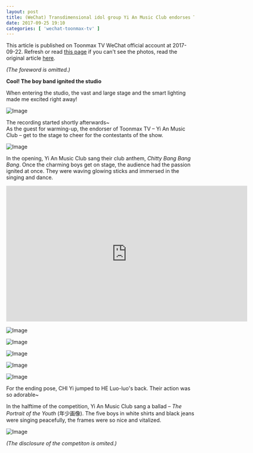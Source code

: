 ```yaml
---
layout: post
title: (WeChat) Transdimensional idol group Yi An Music Club endorses Toonmax TV, a load of clips coming
date: 2017-09-25 19:10
categories: [ 'wechat-toonmax-tv' ]
---
```


This article is published on Toonmax TV WeChat official account at 2017-09-22. Refresh or read [this page](https://github.com/Quadrifolium/originalplan/blob/gh-pages/_posts/WeChat/2017-09-25-WeChat-Toonmax-TV.md) if you can't see the photos, read the original article [here](https://mp.weixin.qq.com/s/kd2FcyGBtuKXuFk1choFmA).

<!-- more -->

*(The foreword is omitted.)*

**Cool! The boy band ignited the studio**

When entering the studio, the vast and large stage and the smart lighting made me excited right away!

![Image](http://mmbiz.qpic.cn/mmbiz_png/EXrxYhl6d1ePQwFgIXoxRVmB3Q9zrRHIp4wgDfBcqf9WOnLsDjRG3M99uGTlqza008Ec3VS4ibh5DEthqy1CbfA/640)

The recording started shortly afterwards~  
As the guest for warming-up, the endorser of Toonmax TV – Yi An Music Club – get to the stage to cheer for the contestants of the show.

![Image](http://mmbiz.qpic.cn/mmbiz_png/EXrxYhl6d1ePQwFgIXoxRVmB3Q9zrRHIibUsk2ozMicCjXkHzW3DgTrS2icoZKTZTyc161XzrsSYbjjp441egnHRw/640)

In the opening, Yi An Music Club sang their club anthem, *Chitty Bang Bang Bang*. Once the charming boys get on stage, the audience had the passion ignited at once. They were waving glowing sticks and immersed in the singing and dance.

<iframe class="video_iframe" scrolling="no" allowfullscreen="" data-vidtype="-1" data-ratio="1.7647058823529411" data-w="480" data-src="https://v.qq.com/iframe/player.html?vid=a0552ann3be&amp;width=646&amp;height=363.375&amp;auto=0" style="display: block; width: 646px !important; height: 363.375px !important; overflow: hidden;" data-vh="363.375" data-vw="646" src="https://v.qq.com/iframe/player.html?vid=a0552ann3be&amp;width=646&amp;height=363.375&amp;auto=0" width="646" height="363.375" frameborder="0"></iframe>

![Image](http://mmbiz.qpic.cn/mmbiz_jpg/EXrxYhl6d1ePQwFgIXoxRVmB3Q9zrRHIltCfnPa7wRyOU5ibGibxVEErEyjCibEt0O4yAliaiaKclVBNZ0KY6icI6Gsw/640)

![Image](http://mmbiz.qpic.cn/mmbiz_jpg/EXrxYhl6d1ePQwFgIXoxRVmB3Q9zrRHIlVakiaPfqh6N5ibvw3ib94W0BjWpWFpOZmB9AozttnAU6l8Z10wJ77Ixg/640)

![Image](http://mmbiz.qpic.cn/mmbiz_jpg/EXrxYhl6d1ePQwFgIXoxRVmB3Q9zrRHIvjd1jQoCjE1lMjibAxvh3pbp1T0LaREgEaYibTYYEbEaAqPy3YzBhkrw/640)

![Image](http://mmbiz.qpic.cn/mmbiz_jpg/EXrxYhl6d1ePQwFgIXoxRVmB3Q9zrRHI6smicvOOrAJxL8V9Axukv0v3rrmJib7qJelI0p9KpjEbF29WFmricf1Ww/640)

![Image](http://mmbiz.qpic.cn/mmbiz_jpg/EXrxYhl6d1ePQwFgIXoxRVmB3Q9zrRHIYtuYU7pbg8wYV3NUXbefh6bl16kibOojFwZic9AITaXBXxicQyF1yOURg/640)

For the ending pose, CHI Yi jumped to HE Luo-luo's back. Their action was so adorable~

In the halftime of the competition, Yi An Music Club sang a ballad – *The Portrait of the Youth* (年少画像). The five boys in white shirts and black jeans were singing peacefully, the frames were so nice and vitalized.

![Image](http://mmbiz.qpic.cn/mmbiz_jpg/EXrxYhl6d1ePQwFgIXoxRVmB3Q9zrRHIjjuQprLZVjQjfqR3ZGapPhyblNojsIIRyaElIwMcr2snpQdbkqTX1g/640)

*(The disclosure of the competiton is omited.)*
